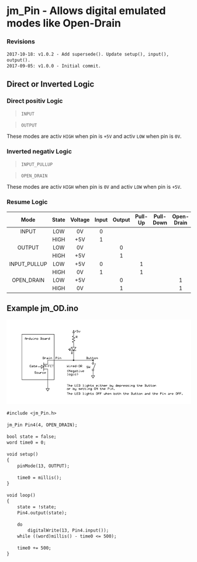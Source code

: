 
# jm_Pin - Allows digital emulated modes like Open-Drain

### Revisions

```
2017-10-18: v1.0.2 - Add supersede(). Update setup(), input(), output().
2017-09-05: v1.0.0 - Initial commit.
```

## Direct or Inverted Logic

### Direct positiv Logic

> `INPUT`

> `OUTPUT`

These modes are activ `HIGH` when pin is `+5V` and activ `LOW` when pin is `0V`.

### Inverted negativ Logic

> `INPUT_PULLUP`

> `OPEN_DRAIN`

These modes are activ `HIGH` when pin is `0V` and activ `LOW` when pin is `+5V`.

### Resume Logic

|Mode|State|Voltage|Input|Output|Pull-Up|Pull-Down|Open-Drain|N-FET|P-FET|Inv|Dir|
|:---:|:---:|:---:|:---:|:---:|:---:|:---:|:---:|:---:|:---:|:---:|:---:|
|INPUT|LOW|0V|0| | | | | | |0|0|
| |HIGH|+5V|1| | | | | | |0|0|
|OUTPUT|LOW|0V| |0| | | | | |0|1|
| |HIGH|+5V| |1| | | | | |0|1|
|INPUT_PULLUP|LOW|+5V|0| |1| | | | |1|0|
| |HIGH|0V|1| |1| | | | |1|0|
|OPEN_DRAIN|LOW|+5V| |0| | |1|1| |1|1|
| |HIGH|0V| |1| | |1|1| |1|1|

## Example jm_OD.ino

![Open-Drain inverted negativ Logic Example](extras/jm_OD.png)

	#include <jm_Pin.h>
	
	jm_Pin Pin4(4, OPEN_DRAIN);
	
	bool state = false;
	word time0 = 0;
	
	void setup()
	{
		pinMode(13, OUTPUT);
	
		time0 = millis();
	}
	
	void loop()
	{
		state = !state;
		Pin4.output(state);
	
		do
			digitalWrite(13, Pin4.input());
		while ((word)millis() - time0 <= 500);
	
		time0 += 500;
	}

